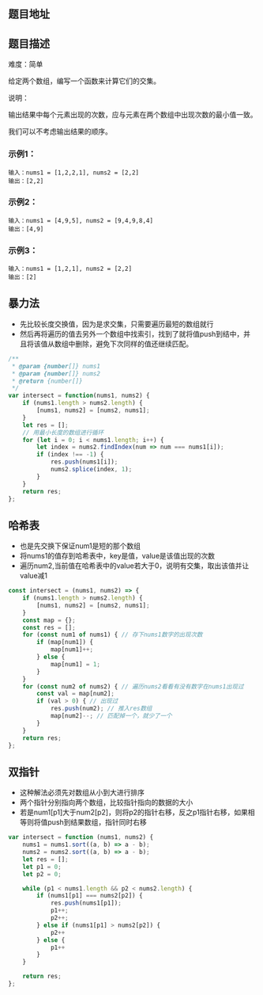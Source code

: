 ## 题目地址



## 题目描述

难度：简单

给定两个数组，编写一个函数来计算它们的交集。

说明：

输出结果中每个元素出现的次数，应与元素在两个数组中出现次数的最小值一致。

我们可以不考虑输出结果的顺序。

### 示例1：

```
输入：nums1 = [1,2,2,1], nums2 = [2,2]
输出：[2,2]
```

### 示例2：

```
输入：nums1 = [4,9,5], nums2 = [9,4,9,8,4]
输出：[4,9]
```

### 示例3：

```
输入：nums1 = [1,2,1], nums2 = [2,2]
输出：[2]
```


## 暴力法

- 先比较长度交换值，因为是求交集，只需要遍历最短的数组就行
- 然后再将遍历的值去另外一个数组中找索引，找到了就将值push到结中，并且将该值从数组中删除，避免下次同样的值还继续匹配。

```js
/**
 * @param {number[]} nums1
 * @param {number[]} nums2
 * @return {number[]}
 */
var intersect = function(nums1, nums2) {
	if (nums1.length > nums2.length) {
		[nums1, nums2] = [nums2, nums1];
	}
	let res = [];
	// 用最小长度的数组进行循环
	for (let i = 0; i < nums1.length; i++) {
		let index = nums2.findIndex(num => num === nums1[i]);
		if (index !== -1) {
			res.push(nums1[i]);
			nums2.splice(index, 1);
		}
	}
	return res;
};
```

## 哈希表

- 也是先交换下保证num1是短的那个数组
- 将nums1的值存到哈希表中，key是值，value是该值出现的次数
- 遍历num2,当前值在哈希表中的value若大于0，说明有交集，取出该值并让value减1

```js
const intersect = (nums1, nums2) => {
	if (nums1.length > nums2.length) {
		[nums1, nums2] = [nums2, nums1];
	}
	const map = {};
	const res = [];
	for (const num1 of nums1) { // 存下nums1数字的出现次数
		if (map[num1]) {
			map[num1]++;
		} else {
			map[num1] = 1;
		}
	}
	for (const num2 of nums2) { // 遍历nums2看看有没有数字在nums1出现过
		const val = map[num2];
		if (val > 0) { // 出现过
			res.push(num2); // 推入res数组
			map[num2]--; // 匹配掉一个，就少了一个
		}
	}
	return res;
};
```

## 双指针

- 这种解法必须先对数组从小到大进行排序
- 两个指针分别指向两个数组，比较指针指向的数据的大小
- 若是num1[p1]大于num2[p2]，则将p2的指针右移，反之p1指针右移，如果相等则将值push到结果数组，指针同时右移

```js
var intersect = function (nums1, nums2) {
	nums1 = nums1.sort((a, b) => a - b);
	nums2 = nums2.sort((a, b) => a - b);
	let res = [];
	let p1 = 0;
	let p2 = 0;

	while (p1 < nums1.length && p2 < nums2.length) {
		if (nums1[p1] === nums2[p2]) {
			res.push(nums1[p1]);
			p1++;
			p2++;
		} else if (nums1[p1] > nums2[p2]) {
			p2++
		} else {
			p1++
		}
	}

	return res;
};
```